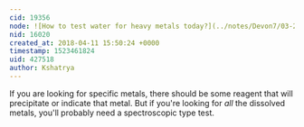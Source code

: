 ```yaml
---
cid: 19356
node: ![How to test water for heavy metals today?](../notes/Devon7/03-26-2018/how-to-test-water-for-heavy-metals-today)
nid: 16020
created_at: 2018-04-11 15:50:24 +0000
timestamp: 1523461824
uid: 427518
author: Kshatrya
---
```


If you are looking for specific metals, there should be some reagent that will precipitate or indicate that metal. But if you're looking for *all* the dissolved metals, you'll probably need a spectroscopic type test. 